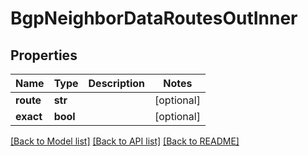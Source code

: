 # BgpNeighborDataRoutesOutInner


## Properties
Name | Type | Description | Notes
------------ | ------------- | ------------- | -------------
**route** | **str** |  | [optional] 
**exact** | **bool** |  | [optional] 

[[Back to Model list]](../README.md#documentation-for-models) [[Back to API list]](../README.md#documentation-for-api-endpoints) [[Back to README]](../README.md)


